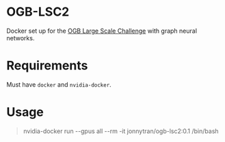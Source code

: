 # OGB-LSC2
Docker set up for the [OGB Large Scale Challenge](https://ogb.stanford.edu/neurips2022/) with graph neural networks.

# Requirements
Must have `docker` and `nvidia-docker`.

# Usage
> nvidia-docker run --gpus all --rm -it jonnytran/ogb-lsc2:0.1 /bin/bash
